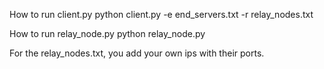 How to run client.py
	python client.py -e end_servers.txt -r relay_nodes.txt
	
How to run relay_node.py
	python relay_node.py

For the relay_nodes.txt, you add your own ips with their ports.
